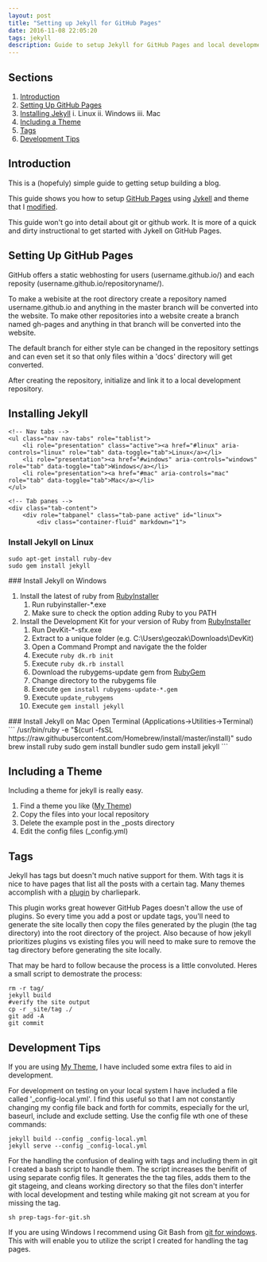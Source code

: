 ```yaml
---
layout: post
title: "Setting up Jekyll for GitHub Pages"
date: 2016-11-08 22:05:20
tags: jekyll
description: Guide to setup Jekyll for GitHub Pages and local development
---
```


## Sections

1. [Introduction](#introduction)
2. [Setting Up GitHub Pages](#setting-up-github-pages)
3. [Installing Jekyll](#installing-jekyll)
    i. Linux
    ii. Windows
    iii. Mac
4. [Including a Theme](#including-a-theme)
5. [Tags](#tags)
6. [Development Tips](#development-tips)

## Introduction

This is a (hopefuly) simple guide to getting setup building a blog.

This guide shows you how to setup [GitHub Pages](https://pages.github.com/) using [Jykell](https://jekyllrb.com) and theme that I [modified](https://github.com/geozak/jekyll-clean-dark).

This guide won't go into detail about git or github work. It is more of a quick and dirty instructional to get started with Jykell on GitHub Pages.

## Setting Up GitHub Pages

GitHub offers a static webhosting for users (username.github.io/) and each reposity (username.github.io/repositoryname/).

To make a webisite at the root directory create a repository named username.github.io and anything in the master branch will be converted into the website.
To make other repositories into a website create a branch named gh-pages and anything in that branch will be converted into the website.

The default branch for either style can be changed in the repository settings and can even set it so that only files within a 'docs' directory will get converted.

After creating the repository, initialize and link it to a local development repository.

## Installing Jekyll

<div class="panel panel-default">

    <!-- Nav tabs -->
    <ul class="nav nav-tabs" role="tablist">
        <li role="presentation" class="active"><a href="#linux" aria-controls="linux" role="tab" data-toggle="tab">Linux</a></li>
        <li role="presentation"><a href="#windows" aria-controls="windows" role="tab" data-toggle="tab">Windows</a></li>
        <li role="presentation"><a href="#mac" aria-controls="mac" role="tab" data-toggle="tab">Mac</a></li>
    </ul>

    <!-- Tab panes -->
    <div class="tab-content">
        <div role="tabpanel" class="tab-pane active" id="linux">
            <div class="container-fluid" markdown="1">    
### Install Jekyll on Linux
```
sudo apt-get install ruby-dev
sudo gem install jekyll
```
</div> <!-- This close tag must be left aligned. -->
        </div> <!-- close linux -->
        <div role="tabpanel" class="tab-pane" id="windows">
            <div class="container-fluid" markdown="1">
### Install Jekyll on Windows

1. Install the latest of ruby from [RubyInstaller](http://rubyinstaller.org/downloads/)
    1. Run rubyinstaller-*.exe
    2. Make sure to check the option adding Ruby to you PATH
2. Install the Development Kit for your version of Ruby from [RubyInstaller](http://rubyinstaller.org/downloads/)
    1. Run DevKit-*-sfx.exe
    2. Extract to a unique folder (e.g. C:\Users\geozak\Downloads\DevKit)
    3. Open a Command Prompt and navigate the the folder
    4. Execute `ruby dk.rb init`
    5. Execute `ruby dk.rb install`
    6. Download the rubygems-update gem from [RubyGem](https://rubygems.org/pages/download)
    7. Change directory to the rubygems file
    8. Execute `gem install rubygems-update-*.gem`
    9. Execute `update_rubygems`
    10. Execute `gem install jekyll`
</div> <!-- This close tag must be left aligned. -->
        </div> <!-- close windows -->
        <div role="tabpanel" class="tab-pane" id="mac">
            <div class="container-fluid" markdown="1">
### Install Jekyll on Mac
Open Terminal (Applications->Utilities->Terminal)
```
/usr/bin/ruby -e "$(curl -fsSL https://raw.githubusercontent.com/Homebrew/install/master/install)"
sudo brew install ruby
sudo gem install bundler
sudo gem install jekyll
```
</div> <!-- This close tag must be left aligned. -->
        </div> <!-- close mac -->
    </div> <!-- close Tab Panes-->
</div>

## Including a Theme

Including a theme for jekyll is really easy.

1. Find a theme you like ([My Theme](https://github.com/geozak/jekyll-clean-dark))
2. Copy the files into your local repository
3. Delete the example post in the _posts directory
4. Edit the config files (_config.yml)

## Tags

Jekyll has tags but doesn't much native support for them. With tags it is nice to have pages that list all the posts with a certain tag. Many themes accomplish with a [plugin](http://charliepark.org/tags-in-jekyll/) by charliepark.

This plugin works great however GitHub Pages doesn't allow the use of plugins. So every time you add a post or update tags, you'll need to generate the site locally then copy the files generated by the plugin (the tag directory) into the root directory of the project.
Also because of how jekyll prioritizes plugins vs existing files you will need to make sure to remove the tag directory before generating the site locally.

That may be hard to follow because the process is a little convoluted.
Heres a small script to demostrate the process:

```
rm -r tag/
jekyll build
#verify the site output
cp -r _site/tag ./
git add -A
git commit
```

## Development Tips

If you are using [My Theme](https://github.com/geozak/jekyll-clean-dark), I have included some extra files to aid in development.

For development on testing on your local system I have included a file called '_config-local.yml'.
I find this useful so that I am not constantly changing my config file back and forth for commits, especially for the url, baseurl, include and exclude setting.
Use the config file wth one of these commands:

```
jekyll build --config _config-local.yml
jekyll serve --config _config-local.yml
```

For the handling the confusion of dealing with tags and including them in git I created a bash script to handle them. The script increases the benifit of using separate config files.
It generates the the tag files, adds them to the git stageing, and cleans working directory so that the files don't interfer with local development and testing while making git not scream at you for missing the tag.

```
sh prep-tags-for-git.sh
```

If you are using Windows I recommend using Git Bash from [git for windows](https://git-for-windows.github.io/).
This with will enable you to utilize the script I created for handling the tag pages.